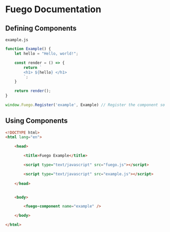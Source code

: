 # Fuego Documentation


## Defining Components

`example.js`
```js
function Example() {
    let hello = "Hello, world!";

    const render = () => {
        return `
        <h1> ${hello} </h1>
        `;
    }

    return render();
}

window.Fuego.Register('example', Example) // Register the component so it can be used.
```

## Using Components

```html
<!DOCTYPE html>
<html lang="en">

    <head>

        <title>Fuego Example</title>

        <script type="text/javascript" src="fuego.js"></script>

        <script type="text/javascript" src="example.js"></script>
        
    </head>


    <body>

        <fuego-component name="example" />

    </body>

</html>
```